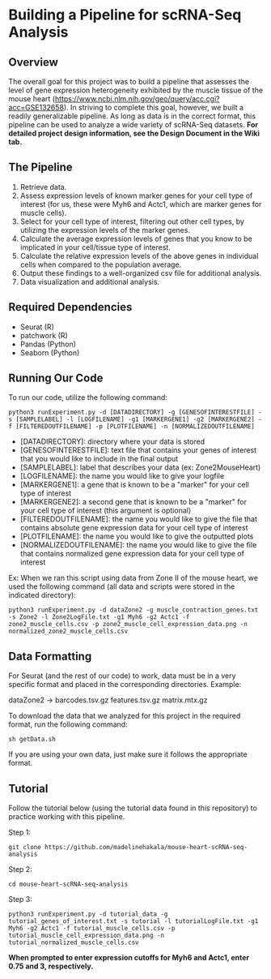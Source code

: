 # Building a Pipeline for scRNA-Seq Analysis

## Overview
The overall goal for this project was to build a pipeline that assesses the level of gene expression heterogeneity exhibited by the muscle tissue of the mouse heart (https://www.ncbi.nlm.nih.gov/geo/query/acc.cgi?acc=GSE132658). In striving to complete this goal, however, we built a readily generalizable pipeline. As long as data is in the correct format, this pipeline can be used to analyze a wide variety of scRNA-Seq datasets. 
**For detailed project design information, see the Design Document in the Wiki tab.**

## The Pipeline
1. Retrieve data.
2. Assess expression levels of known marker genes for your cell type of interest (for us, these were Myh6 and Actc1, which are marker genes for muscle cells).
3. Select for your cell type of interest, filtering out other cell types, by utilizing the expression levels of the marker genes.
4. Calculate the average expression levels of genes that you know to be implicated in your cell/tissue type of interest.
5. Calculate the relative expression levels of the above genes in individual cells when compared to the population average.
6. Output these findings to a well-organized csv file for additional analysis.
7. Data visualization and additional analysis.

## Required Dependencies
- Seurat (R)
- patchwork (R)
- Pandas (Python)
- Seaborn (Python)

## Running Our Code
To run our code, utilize the following command:
```
python3 runExperiment.py -d [DATADIRECTORY] -g [GENESOFINTERESTFILE] -s [SAMPLELABEL] -l [LOGFILENAME] -g1 [MARKERGENE1] -g2 [MARKERGENE2] -f [FILTEREDOUTFILENAME] -p [PLOTFILENAME] -n [NORMALIZEDOUTFILENAME]
```
- [DATADIRECTORY]: directory where your data is stored
- [GENESOFINTERESTFILE]: text file that contains your genes of interest that you would like to include in the final output
- [SAMPLELABEL]: label that describes your data (ex: Zone2MouseHeart)
- [LOGFILENAME]: the name you would like to give your logfile
- [MARKERGENE1]: a gene that is known to be a "marker" for your cell type of interest
- [MARKERGENE2]: a second gene that is known to be a "marker" for your cell type of interest (this argument is optional)
- [FILTEREDOUTFILENAME]: the name you would like to give the file that contains absolute gene expression data for your cell type of interest
- [PLOTFILENAME]: the name you would like to give the outputted plots
- [NORMALIZEDOUTFILENAME]: the name you would like to give the file that contains normalized gene expression data for your cell type of interest

Ex: When we ran this script using data from Zone II of the mouse heart, we used the following command (all data and scripts were stored in the indicated directory):
```
python3 runExperiment.py -d dataZone2 -g muscle_contraction_genes.txt -s Zone2 -l Zone2LogFile.txt -g1 Myh6 -g2 Actc1 -f zone2_muscle_cells.csv -p zone2_muscle_cell_expression_data.png -n normalized_zone2_muscle_cells.csv
```
## Data Formatting
For Seurat (and the rest of our code) to work, data must be in a very specific format and placed in the corresponding directories. Example:

dataZone2 -> barcodes.tsv.gz features.tsv.gz matrix.mtx.gz

To download the data that we analyzed for this project in the required format, run the following command:
```
sh getData.sh
```
If you are using your own data, just make sure it follows the appropriate format.

## Tutorial
Follow the tutorial below (using the tutorial data found in this repository) to practice working with this pipeline.

Step 1:
```
git clone https://github.com/madelinehakala/mouse-heart-scRNA-seq-analysis
```

Step 2:
```
cd mouse-heart-scRNA-seq-analysis
```

Step 3:
```
python3 runExperiment.py -d tutorial_data -g tutorial_genes_of_interest.txt -s tutorial -l tutorialLogFile.txt -g1 Myh6 -g2 Actc1 -f tutorial_muscle_cells.csv -p tutorial_muscle_cell_expression_data.png -n tutorial_normalized_muscle_cells.csv
```
**When prompted to enter expression cutoffs for Myh6 and Actc1, enter 0.75 and 3, respectively.**
